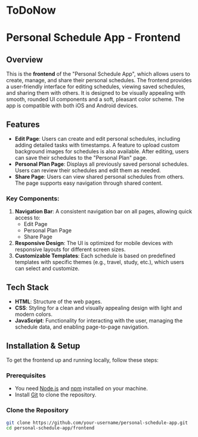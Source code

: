 # ToDoNow
# Personal Schedule App - Frontend

## Overview
This is the **frontend** of the "Personal Schedule App", which allows users to create, manage, and share their personal schedules. The frontend provides a user-friendly interface for editing schedules, viewing saved schedules, and sharing them with others. It is designed to be visually appealing with smooth, rounded UI components and a soft, pleasant color scheme. The app is compatible with both iOS and Android devices.

## Features
- **Edit Page**: Users can create and edit personal schedules, including adding detailed tasks with timestamps. A feature to upload custom background images for schedules is also available. After editing, users can save their schedules to the "Personal Plan" page.
- **Personal Plan Page**: Displays all previously saved personal schedules. Users can review their schedules and edit them as needed.
- **Share Page**: Users can view shared personal schedules from others. The page supports easy navigation through shared content.

### Key Components:
1. **Navigation Bar**: A consistent navigation bar on all pages, allowing quick access to:
   - Edit Page
   - Personal Plan Page
   - Share Page
2. **Responsive Design**: The UI is optimized for mobile devices with responsive layouts for different screen sizes.
3. **Customizable Templates**: Each schedule is based on predefined templates with specific themes (e.g., travel, study, etc.), which users can select and customize.

## Tech Stack
- **HTML**: Structure of the web pages.
- **CSS**: Styling for a clean and visually appealing design with light and modern colors.
- **JavaScript**: Functionality for interacting with the user, managing the schedule data, and enabling page-to-page navigation.

## Installation & Setup
To get the frontend up and running locally, follow these steps:

### Prerequisites
- You need [Node.js](https://nodejs.org/) and [npm](https://www.npmjs.com/) installed on your machine.
- Install [Git](https://git-scm.com/) to clone the repository.

### Clone the Repository
```bash
git clone https://github.com/your-username/personal-schedule-app.git
cd personal-schedule-app/frontend
